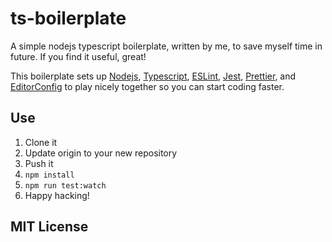 # ts-boilerplate

A simple nodejs typescript boilerplate, written by me, to save myself time in future. If you find it useful, great!

This boilerplate sets up [Nodejs](https://nodejs.org/en/), [Typescript](https://www.typescriptlang.org/), [ESLint](https://github.com/eslint/eslin), [Jest](https://facebook.github.io/jest/), [Prettier](https://prettier.io/), and [EditorConfig](https://editorconfig.org/) to play nicely together so you can start coding faster.

## Use

1.  Clone it
2.  Update origin to your new repository
3.  Push it
4.  `npm install`
5.  `npm run test:watch`
6.  Happy hacking!

## MIT License
